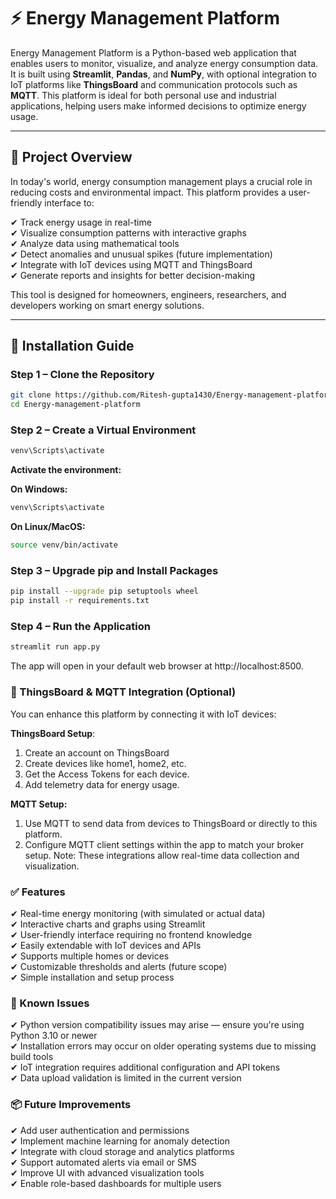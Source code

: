 # ⚡ Energy Management Platform

Energy Management Platform is a Python-based web application that enables users to monitor, visualize, and analyze energy consumption data. It is built using **Streamlit**, **Pandas**, and **NumPy**, with optional integration to IoT platforms like **ThingsBoard** and communication protocols such as **MQTT**. This platform is ideal for both personal use and industrial applications, helping users make informed decisions to optimize energy usage.

---

## 📖 Project Overview

In today's world, energy consumption management plays a crucial role in reducing costs and environmental impact. This platform provides a user-friendly interface to:

✔ Track energy usage in real-time  
✔ Visualize consumption patterns with interactive graphs  
✔ Analyze data using mathematical tools  
✔ Detect anomalies and unusual spikes (future implementation)  
✔ Integrate with IoT devices using MQTT and ThingsBoard  
✔ Generate reports and insights for better decision-making

This tool is designed for homeowners, engineers, researchers, and developers working on smart energy solutions.

---

## 🚀 Installation Guide

### Step 1 – Clone the Repository

```bash
git clone https://github.com/Ritesh-gupta1430/Energy-management-platform.git
cd Energy-management-platform
```

### Step 2 – Create a Virtual Environment
```bash
venv\Scripts\activate
```

**Activate the environment:**

**On Windows:**
```bash
venv\Scripts\activate
```


**On Linux/MacOS:**
```bash
source venv/bin/activate
```

### Step 3 – Upgrade pip and Install Packages
```bash
pip install --upgrade pip setuptools wheel
pip install -r requirements.txt
```

### Step 4 – Run the Application
```bash
streamlit run app.py
```
The app will open in your default web browser at http://localhost:8500.



### 📡 ThingsBoard & MQTT Integration (Optional)

You can enhance this platform by connecting it with IoT devices:

**ThingsBoard Setup**:

1. Create an account on ThingsBoard
2. Create devices like home1, home2, etc.
3. Get the Access Tokens for each device.
4. Add telemetry data for energy usage.

**MQTT Setup:**
1. Use MQTT to send data from devices to ThingsBoard or directly to this platform.
2. Configure MQTT client settings within the app to match your broker setup.
Note: These integrations allow real-time data collection and visualization.

### ✅ Features
✔ Real-time energy monitoring (with simulated or actual data)<br> 
✔ Interactive charts and graphs using Streamlit<br>
✔ User-friendly interface requiring no frontend knowledge<br>
✔ Easily extendable with IoT devices and APIs<br>
✔ Supports multiple homes or devices<br>
✔ Customizable thresholds and alerts (future scope)<br>
✔ Simple installation and setup process<br>

### 🚧 Known Issues
✔ Python version compatibility issues may arise — ensure you're using Python 3.10 or newer<br>
✔ Installation errors may occur on older operating systems due to missing build tools<br>
✔ IoT integration requires additional configuration and API tokens<br>
✔ Data upload validation is limited in the current version<br>

### 📦 Future Improvements
✔ Add user authentication and permissions<br>
✔ Implement machine learning for anomaly detection<br>
✔ Integrate with cloud storage and analytics platforms<br>
✔ Support automated alerts via email or SMS<br>
✔ Improve UI with advanced visualization tools<br>
✔ Enable role-based dashboards for multiple users<br>
